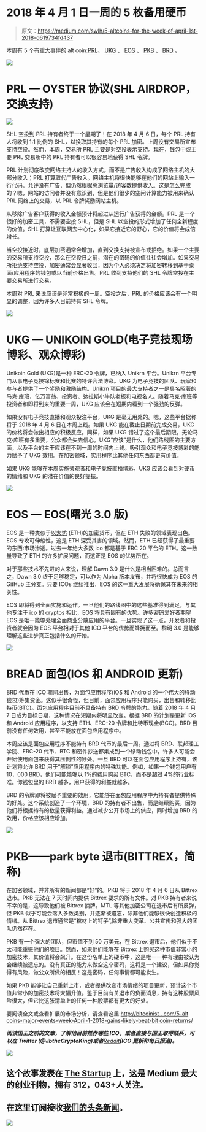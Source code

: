 # 2018 年 4 月 1 日一周的 5 枚备用硬币

> 原文：<https://medium.com/swlh/5-altcoins-for-the-week-of-april-1st-2018-d619734fd437>

本周有 5 个有重大事件的 alt coin:[PRL](https://coinmarketcap.com/currencies/oyster/)、 [UKG](https://coinmarketcap.com/currencies/unikoin-gold/) 、 [EOS](https://coinmarketcap.com/currencies/eos/) 、 [PKB](https://coinmarketcap.com/currencies/parkbyte/) 、 [BRD](https://coinmarketcap.com/currencies/bread/) 。

![](img/d07c96a22cd06b37e1da0fe3014e8bb5.png)

# PRL — OYSTER 协议(SHL AIRDROP，交换支持)

![](img/010dddddb7b9a422c0eca3f386d7126a.png)

SHL 空投到 PRL 持有者终于一个星期了！在 2018 年 4 月 6 日，每个 PRL 持有人将收到 1:1 比例的 SHL，以换取其持有的每个 PRL 加密。上周没有交易所宣布支持空投。然而，本周，交易所 PRL 主要是对空投表示支持。现在，钱包中或主要 PRL 交易所中的 PRL 持有者可以很容易地获得 SHL 令牌。

PRL 计划彻底改变网络主持人的收入方式。而不是广告收入构成了网络主机的大部分收入；PRL 打算取代广告收入。网络主机将很快能够在他们的网站上输入一行代码，允许没有广告，但仍然根据总浏览量/访客数提供收入。这是怎么完成的？嗯，网站的访问者并没有意识到，但是他们很少的空闲计算能力被用来确认 PRL 网络上的交易，以 PRL 令牌奖励网站主机。

从移除广告客户获得的收入金额预计将超过从运行广告获得的金额。PRL 是一个很好的加密工具，不需要空投 SHL，但是 SHL 以空投的形式增加了任何全新程度的价值。SHL 打算让互联网去中心化，如果它接近它的野心，它的价值将会成倍增长。

当空投接近时，底层加密通常会增加，直到交换支持被宣布或拒绝。如果一个主要的交易所支持空投，那么在空投日之前，潜在的密码的价值往往会增加。如果交易所拒绝支持空投，加密通常会显著收回，因为个人必须决定将加密转移到基于桌面/应用程序的钱包或以当前价格出售。PRL 收到支持他们的 SHL 令牌空投在主要交易所进行交易。

本周对 PRL 来说应该是非常积极的一周。空投之后，PRL 的价格应该会有一个明显的调整，因为许多人目前持有 SHL 令牌。

![](img/6277777932c04da3d23aa4b93577cd1e.png)

# UKG — UNIKOIN GOLD(电子竞技现场博彩、观众博彩)

Unikoin Gold (UKG)是一种 ERC-20 令牌，已纳入 Unikrn 平台。Unikrn 平台专门从事电子竞技锦标赛和比赛的特许合法博彩。UKG 为电子竞技的团队、玩家和参与者提供了一个奖励和激励结构。Unikrn 项目的最大支持者之一是臭名昭著的马克·库班，亿万富翁、投资者、达拉斯小牛队老板和电视名人。随着马克·库班等投资者和即将到来的重要一周，UKG 应该会在短期内看到一个强劲的反弹。

如果没有电子竞技直播和观众投注平台，UKG 是毫无用处的。嗯，这些平台据称将于 2018 年 4 月 6 日在本周上线。如果 UKG 能在截止日期前完成交易，UKG 的价格将会做出相应的积极反应。同样，如果 UKG 错过了这个最后期限，无论马克·库班有多重要，公众都会失去信心。UKG“应该”是什么，他们路线图的主要方面，以及平台的主干应该在不到一周的时间内上线。吸引观众和电子竞技博彩的能力赋予了 UKG 效用。在加密领域，实用程序比其他任何东西都更有价值。

如果 UKG 能够在本周实施旁观者和电子竞技直播博彩，UKG 应该会看到对硬币的情绪和 UKG 的潜在价值的良好提振。

![](img/b08ce898d33424ecb445e35222769efe.png)

# EOS — EOS(曙光 3.0 版)

EOS 是一种类似于[以太坊](http://bitcoinist.com/ethereum-bitcoin-price-gain-2018-survey/) (ETH)的加密货币，但在 ETH 失败的领域表现出色。EOS 专攻可伸缩性，这是 ETH 深受其害的领域。然而，ETH 已经获得了最重要的东西:市场渗透。过去一年绝大多数 ico 都是基于 ERC 20 平台的 ETH。这一数量导致了 ETH 的许多扩展问题，而这正是 EOS 的优势所在。

对于那些技术不先进的人来说，理解 Dawn 3.0 是什么是相当困难的。总而言之，Dawn 3.0 终于足够稳定，可以作为 Alpha 版本发布，并将很快成为 EOS 的 GitHub 主分支。只要 ICOs 继续推出，EOS 的这一重大发展将确保其在未来的相关性。

EOS 即将得到全面实施和运作。一旦他们的路线图中的这些基准得到满足，与其他专注于 ico 的 cryptos 相比，EOS 将具有固有的优势。许多密码爱好者期望 EOS 是唯一能够处理全面商业分散应用的平台。一旦实现了这一点，开发者和投资者就会因为 EOS 平台相对于其他 ICO 平台的优势而蜂拥而至。黎明 3.0 是能够理解这些进步真正包括什么的开始。

![](img/a40d9924731d540f917db58fd47e26f0.png)

# BREAD 面包(IOS 和 ANDROID 更新)

BRD 代币在 ICO 期间出售，为面包应用程序(iOS 和 Android 的一个伟大的移动钱包)筹集资金。这似乎很奇怪，但目前，面包应用程序只能购买，出售和转移比特币(BTC)。面包应用程序目前不具备持有 BRD 令牌的能力。随着 2018 年 4 月 7 日成为目标日期，这种情况在短期内将明显改变。根据 BRD 的计划是更新 iOS 和 Android 应用程序，以支持 ETH、ERC-20 令牌和比特币现金(BCC)。BRD 目前没有任何效用，甚至不能放在面包应用程序中。

本周应该是面包应用程序不能持有 BRD 代币的最后一周。通过将 BRD、联邦理工学院、ERC-20 代币、BTC 和密件抄送都集成到一个移动钱包中，许多人可能会开始使用面包来获得其压倒性的好处。一旦 BRD 可以在面包应用程序上持有，该计划将允许 BRD 用于“解锁”应用程序内的特殊功能。例如，如果一个钱包用户有 10，000 BRD，他们可能能够以 1%的费用购买 BTC，而不是超过 4%的行业标准。你钱包里的 BRD 越多，用户获得的利益就越多。

BRD 的令牌即将被赋予重要的效用，它能够在面包应用程序中为持有者提供特殊的好处。这个系统创造了一个环境，BRD 的持有者不出售，而是继续购买，因为他们将根据持有的数量获得利益。通过减少公开市场上的供应，同时增加 BRD 的效用，价格应该相应增加。

![](img/097f9956f87db57ea6d6dbddb4cc1ff7.png)

# PKB——park byte 退市(BITTREX，简称)

在加密领域，并非所有的新闻都是“好”的。PKB 将于 2018 年 4 月 6 日从 Bittrex 退市。PKB 无法在 7 天时间内提供 Bittrex 要求的所有文件。对 PKB 持有者来说不幸的是，这导致他们被 Bittrex 摘牌。MTL 等其他加密公司在退市后有所反弹，但 PKB 似乎可能会落入多数类别，并逐渐被遗忘，除非他们能够很快创造积极的情绪。从 Bittrex 退市通常是“棺材上的钉子”,除非重大变革、公共宣传和强大的团队仍然存在。

PKB 有一个强大的团队，但市值不到 50 万美元，在 Bittrex 退市后，他们似乎不太可能重振他们的项目。然而，如果他们能够在 Bittrex 上购买这种市值非常小的加密技术，其价值将会飙升。在这份名单上的硬币中，这是唯一一种有理由被认为会继续被遗忘的。没有真正的能力来做空这个密码，这将是一个建议，但如果你觉得有风险，做公众所做的相反！这是密码，任何事情都可能发生。

如果 PKB 能够让自己重新上市，或者提供改变市场情绪的项目更新，预计这个市值非常小的加密技术将大幅升值。鉴于目前有关退市的负面消息，持有这种股票风险很大，但它比这张清单上的任何一种股票都有更大的好处。

要阅读全文或查看扩展的市场分析，请查看这里:[http://bitcoinist . com/5-alt coins-major-events-week-April-1-2018-gains-likely-beat-bit coin-returns/](http://bitcoinist.com/5-altcoins-major-events-week-april-1-2018-gains-likely-beat-bitcoin-returns/)

***阅读国王之前的文章，了解他目前推荐哪些 ICO，或者直接与国王取得联系，可以在 Twitter (@JbtheCryptoKing)或者***[*Reddit*](https://redd.it/81hj5q)***(ICO 更新和每日报道)。***

[![](img/308a8d84fb9b2fab43d66c117fcc4bb4.png)](https://medium.com/swlh)

## 这个故事发表在 [The Startup](https://medium.com/swlh) 上，这是 Medium 最大的创业刊物，拥有 312，043+人关注。

## 在这里订阅接收[我们的头条新闻](http://growthsupply.com/the-startup-newsletter/)。

[![](img/b0164736ea17a63403e660de5dedf91a.png)](https://medium.com/swlh)